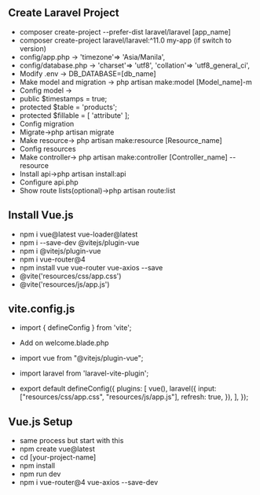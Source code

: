 ## Create Laravel Project

- composer create-project --prefer-dist laravel/laravel [app_name]
- composer create-project laravel/laravel:^11.0 my-app (if switch to version)
- config/app.php -> 'timezone'=> 'Asia/Manila',
- config/database.php -> 'charset'=> 'utf8', 'collation'=> 'utf8_general_ci',
- Modify .env -> DB_DATABASE=[db_name]
- Make model and migration -> php artisan make:model [Model_name]-m
- Config model -> 
- public $timestamps = true; 
- protected $table = 'products';
- protected $fillable = [
    'attribute'
 ];
- Config migration
- Migrate->php artisan migrate
- Make resource-> php artisan make:resource [Resource_name]
- Config resources
- Make controller-> php artisan make:controller [Controller_name] --resource
- Install api->php artisan install:api
- Configure api.php
- Show route lists(optional)->php artisan route:list

## Install Vue.js

- npm i vue@latest vue-loader@latest
- npm i --save-dev @vitejs/plugin-vue
- npm i @vitejs/plugin-vue
- npm i vue-router@4
- npm install vue vue-router vue-axios --save
- @vite('resources/css/app.css')
- @vite('resources/js/app.js')

## vite.config.js
- import { defineConfig } from 'vite';
- Add on welcome.blade.php
- import vue from "@vitejs/plugin-vue"; 
- import laravel from 'laravel-vite-plugin';

- export default defineConfig({
    plugins: [
        vue(),
        laravel({
            input: ["resources/css/app.css", "resources/js/app.js"],
            refresh: true,
        }),
    ],
});

## Vue.js Setup
- same process but start with this
- npm create vue@latest
- cd [your-project-name]
- npm install
- npm run dev
- npm i vue-router@4 vue-axios --save-dev
